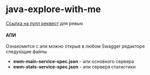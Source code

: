 # java-explore-with-me


[Ссылка на пулл реквест](https://github.com/Aleksandr-Sorokin/java-explore-with-me/pull/1#issue-1410511693) для ревью

#### АПИ

Ознакомится с апи можно открыв в любом Swagger редакторе следующие файлы


- **ewm-main-service-spec.json** - апи основного сервера
- **ewm-stats-service-spec.json** - апи сервера статистики